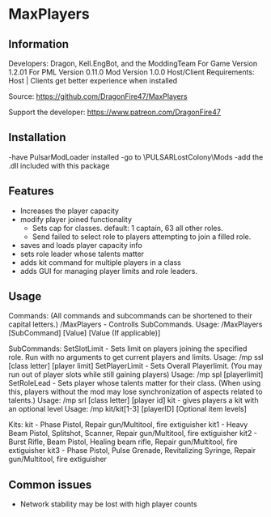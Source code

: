 # MaxPlayers

## Information
Developers: Dragon, Kell.EngBot, and the ModdingTeam
For Game Version 1.2.01
For PML Version 0.11.0
Mod Version 1.0.0
Host/Client Requirements: Host | Clients get better experience when installed

Source: https://github.com/DragonFire47/MaxPlayers

Support the developer: https://www.patreon.com/DragonFire47


## Installation 
-have PulsarModLoader installed
-go to \PULSARLostColony\Mods
-add the .dll included with this package

## Features
- Increases the player capacity
- modify player joined functionality
  - Sets cap for classes. default: 1 captain, 63 all other roles.
  - Send failed to select role to players attempting to join a filled role.
- saves and loads player capacity info
- sets role leader whose talents matter
- adds kit command for multiple players in a class
- adds GUI for managing player limits and role leaders.

## Usage
Commands: (All commands and subcommands can be shortened to their capital letters.)
/MaxPlayers - Controlls SubCommands. Usage: /MaxPlayers [SubCommand] [Value] [Value (If applicable)]

SubCommands:
SetSlotLimit - Sets limit on players joining the specified role. Run with no arguments to get current players and limits.
Usage: /mp ssl [class letter] [player limit]
SetPlayerLimit - Sets Overall Playerlimit. (You may run out of player slots while still gaining players)
Usage: /mp spl [playerlimit]
SetRoleLead - Sets player whose talents matter for their class. (When using this, players without the mod may lose synchronization of aspects related to talents.)
Usage: /mp srl [class letter] [player id]
kit - gives players a kit with an optional level
Usage: /mp kit/kit[1-3] [playerID] [Optional item levels]

Kits:
kit  - Phase Pistol, Repair gun/Multitool, fire extiguisher
kit1 - Heavy Beam Pistol, Splitshot, Scanner, Repair gun/Multitool, fire extiguisher
kit2 - Burst Rifle, Beam Pistol, Healing beam rifle, Repair gun/Multitool, fire extiguisher
kit3 - Phase Pistol, Pulse Grenade, Revitalizing Syringe, Repair gun/Multitool, fire extiguisher

## Common issues
- Network stability may be lost with high player counts
